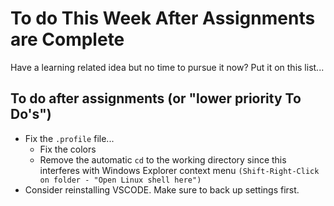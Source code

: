 # To do This Week After Assignments are Complete

Have a learning related idea but no time to pursue it now?  Put it on this list...

## To do after assignments (or "lower priority To Do's")

- Fix the `.profile` file...
  - Fix the colors
  - Remove the automatic `cd` to the working directory since this interferes with Windows Explorer context menu `(Shift-Right-Click on folder - "Open Linux shell here")`
- Consider reinstalling VSCODE. Make sure to back up settings first.

